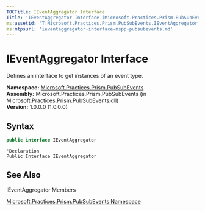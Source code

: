 ```yaml
---
TOCTitle: IEventAggregator Interface
Title: 'IEventAggregator Interface (Microsoft.Practices.Prism.PubSubEvents)'
ms:assetid: 'T:Microsoft.Practices.Prism.PubSubEvents.IEventAggregator'
ms:mtpsurl: 'ieventaggregator-interface-mspp-pubsubevents.md'
---
```


# IEventAggregator Interface

Defines an interface to get instances of an event type.

**Namespace:** [Microsoft.Practices.Prism.PubSubEvents](/patterns-practices/reference/mspp-pubsubevents-namespace)  
**Assembly:** Microsoft.Practices.Prism.PubSubEvents (in Microsoft.Practices.Prism.PubSubEvents.dll)  
**Version:** 1.0.0.0 (1.0.0.0)

## Syntax

```C#
public interface IEventAggregator
```

```VB
'Declaration
Public Interface IEventAggregator
```

## See Also

IEventAggregator Members

[Microsoft.Practices.Prism.PubSubEvents Namespace](/patterns-practices/reference/mspp-pubsubevents-namespace)  